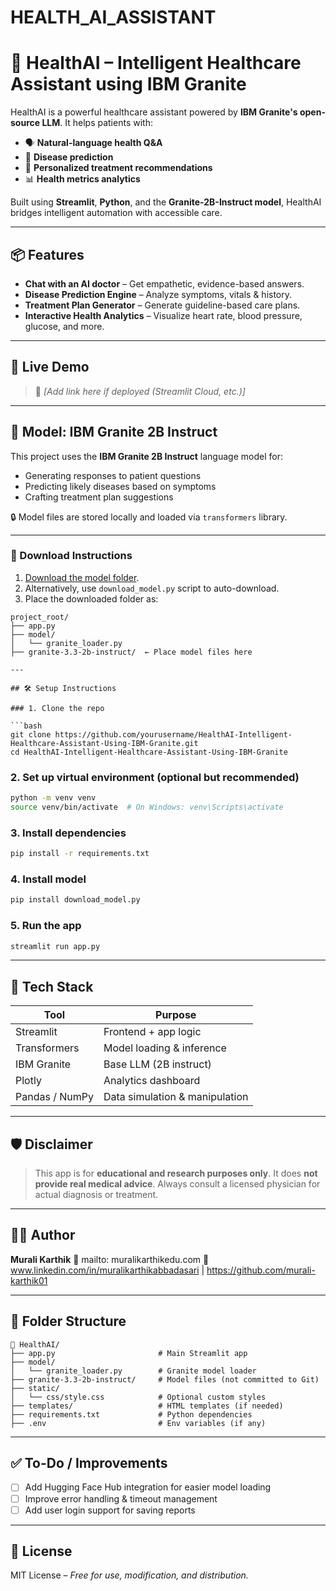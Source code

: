 # HEALTH_AI_ASSISTANT

# 🤖 HealthAI – Intelligent Healthcare Assistant using IBM Granite

HealthAI is a powerful healthcare assistant powered by **IBM Granite's open-source LLM**. It helps patients with:

* 🗣️ **Natural-language health Q\&A**
* 🧫 **Disease prediction**
* 💊 **Personalized treatment recommendations**
* 📊 **Health metrics analytics**

Built using **Streamlit**, **Python**, and the **Granite-2B-Instruct model**, HealthAI bridges intelligent automation with accessible care.

---

## 📦 Features

* **Chat with an AI doctor** – Get empathetic, evidence-based answers.
* **Disease Prediction Engine** – Analyze symptoms, vitals & history.
* **Treatment Plan Generator** – Generate guideline-based care plans.
* **Interactive Health Analytics** – Visualize heart rate, blood pressure, glucose, and more.

---

## 🚀 Live Demo

> 🔗 *\[Add link here if deployed (Streamlit Cloud, etc.)]*

---

## 🧠 Model: IBM Granite 2B Instruct

This project uses the **IBM Granite 2B Instruct** language model for:
- Generating responses to patient questions
- Predicting likely diseases based on symptoms
- Crafting treatment plan suggestions

🔒 Model files are stored locally and loaded via `transformers` library.

---

### 📅 Download Instructions

1. [Download the model folder](https://huggingface.co/ibm-granite/granite-3.3-2b-instruct).
2. Alternatively, use `download_model.py` script to auto-download.
3. Place the downloaded folder as:

```
project_root/
├── app.py
├── model/
│   └── granite_loader.py
├── granite-3.3-2b-instruct/  ← Place model files here

---

## 🛠️ Setup Instructions

### 1. Clone the repo

```bash
git clone https://github.com/yourusername/HealthAI-Intelligent-Healthcare-Assistant-Using-IBM-Granite.git
cd HealthAI-Intelligent-Healthcare-Assistant-Using-IBM-Granite
```

### 2. Set up virtual environment (optional but recommended)

```bash
python -m venv venv
source venv/bin/activate  # On Windows: venv\Scripts\activate
```

### 3. Install dependencies

```bash
pip install -r requirements.txt
```
### 4. Install model

```bash
pip install download_model.py
```

### 5. Run the app

```bash
streamlit run app.py
```

---

## 🧠 Tech Stack

| Tool           | Purpose                        |
| -------------- | ------------------------------ |
| Streamlit      | Frontend + app logic           |
| Transformers   | Model loading & inference      |
| IBM Granite    | Base LLM (2B instruct)         |
| Plotly         | Analytics dashboard            |
| Pandas / NumPy | Data simulation & manipulation |

---

## 🛡️ Disclaimer

> This app is for **educational and research purposes only**.
> It does **not provide real medical advice**. Always consult a licensed physician for actual diagnosis or treatment.

---

## 👨‍💼 Author

**Murali Karthik**
📧 mailto: muralikarthikedu.com
🔗 www.linkedin.com/in/muralikarthikabbadasari | https://github.com/murali-karthik01

---

## 📂 Folder Structure

```
📆 HealthAI/
├── app.py                       # Main Streamlit app
├── model/
│   └── granite_loader.py        # Granite model loader
├── granite-3.3-2b-instruct/     # Model files (not committed to Git)
├── static/
│   └── css/style.css            # Optional custom styles
├── templates/                   # HTML templates (if needed)
├── requirements.txt             # Python dependencies
├── .env                         # Env variables (if any)
```

---

## ✅ To-Do / Improvements

* [ ] Add Hugging Face Hub integration for easier model loading
* [ ] Improve error handling & timeout management
* [ ] Add user login support for saving reports

---

## 📝 License

MIT License – *Free for use, modification, and distribution.*
